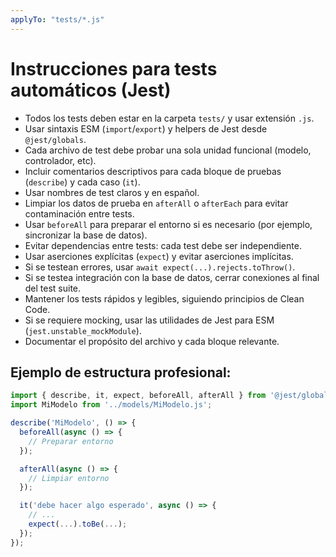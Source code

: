```yaml
---
applyTo: "tests/*.js"
---
```

# Instrucciones para tests automáticos (Jest)

- Todos los tests deben estar en la carpeta `tests/` y usar extensión `.js`.
- Usar sintaxis ESM (`import`/`export`) y helpers de Jest desde `@jest/globals`.
- Cada archivo de test debe probar una sola unidad funcional (modelo, controlador, etc).
- Incluir comentarios descriptivos para cada bloque de pruebas (`describe`) y cada caso (`it`).
- Usar nombres de test claros y en español.
- Limpiar los datos de prueba en `afterAll` o `afterEach` para evitar contaminación entre tests.
- Usar `beforeAll` para preparar el entorno si es necesario (por ejemplo, sincronizar la base de datos).
- Evitar dependencias entre tests: cada test debe ser independiente.
- Usar aserciones explícitas (`expect`) y evitar aserciones implícitas.
- Si se testean errores, usar `await expect(...).rejects.toThrow()`.
- Si se testea integración con la base de datos, cerrar conexiones al final del test suite.
- Mantener los tests rápidos y legibles, siguiendo principios de Clean Code.
- Si se requiere mocking, usar las utilidades de Jest para ESM (`jest.unstable_mockModule`).
- Documentar el propósito del archivo y cada bloque relevante.

## Ejemplo de estructura profesional:
```js
import { describe, it, expect, beforeAll, afterAll } from '@jest/globals';
import MiModelo from '../models/MiModelo.js';

describe('MiModelo', () => {
  beforeAll(async () => {
    // Preparar entorno
  });

  afterAll(async () => {
    // Limpiar entorno
  });

  it('debe hacer algo esperado', async () => {
    // ...
    expect(...).toBe(...);
  });
});
```
